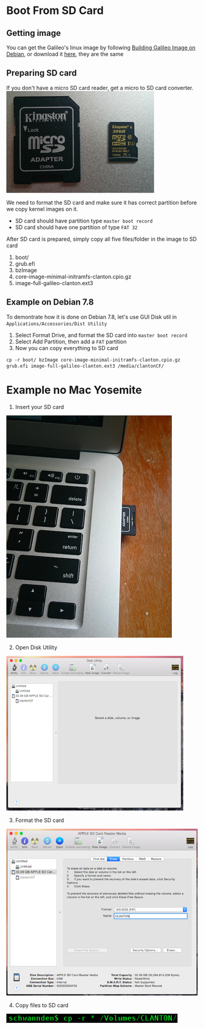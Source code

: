 # Boot From SD Card

## Getting image
You can get the Galileo's linux image by following [Building Galileo Image on Debian](building_galileo_image_from_debian.md), or download it [here]('http://sourceforge.net/projects/ndn-in-one/files/image.tar.gz), they are the same

## Preparing SD card
If you don't have a micro SD card reader, get a micro to SD card converter.
![](sd2.png)

We need to format the SD card and make sure it has correct partition before we copy kernel images on it.
* SD card should have partition type `master boot record`
* SD card should have one partition of type `FAT 32`

After SD card is prepared, simply copy all five files/folder in the image to SD card
1. boot/
2. grub.efi
3. bzImage
4. core-image-minimal-initramfs-clanton.cpio.gz
5. image-full-galileo-clanton.ext3

## Example on Debian 7.8
To demontrate how it is done on Debian 7.8, let's use GUI Disk util in `Applications/Accessories/Dist Utility`

1. Select Format Drive, and format the SD card into `master boot record`
2. Select Add Partition, then add a `FAT` partition
3. Now you can copy everything to SD card


```
cp -r boot/ bzImage core-image-minimal-initramfs-clanton.cpio.gz grub.efi image-full-galileo-clanton.ext3 /media/clantonCF/
```

# Example no Mac Yosemite
1. Insert your SD card

![](sd1.png)

2. Open Disk Utility

![](mac1.png)

3. Format the SD card

![](mac2.png)

4. Copy files to SD card

![](mac3.png)
